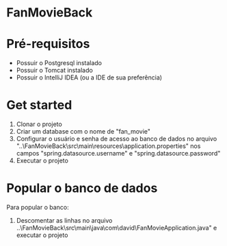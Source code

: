 # FanMovieBack

# Pré-requisitos #
* Possuir o Postgresql instalado
* Possuir o Tomcat instalado
* Possuir o IntelliJ IDEA (ou a IDE de sua preferência)


# Get started #
1. Clonar o projeto
1. Criar um database com o nome de "fan_movie"
1. Configurar o usuário e senha de acesso ao banco de dados no arquivo "..\FanMovieBack\src\main\resources\application.properties" nos campos "spring.datasource.username" e "spring.datasource.password"
1. Executar o projeto

# Popular o banco de dados #

Para popular o banco:

1. Descomentar as linhas no arquivo ..\FanMovieBack\src\main\java\com\david\FanMovieApplication.java" e executar o projeto
